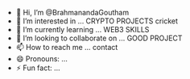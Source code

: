 - 👋 Hi, I’m @BrahmanandaGoutham
- 👀 I’m interested in ... CRYPTO PROJECTS cricket
- 🌱 I’m currently learning ... WEB3 SKILLS
- 💞️ I’m looking to collaborate on ... GOOD PROJECT
- 📫 How to reach me ... contact
- 😄 Pronouns: ...
- ⚡ Fun fact: ... 

<!---
BrahmanandaGoutham/BrahmanandaGoutham is a ✨ special ✨ repository because its `README.md` (this file) appears on your GitHub profile.
You can click the Preview link to take a look at your changes.
--->

